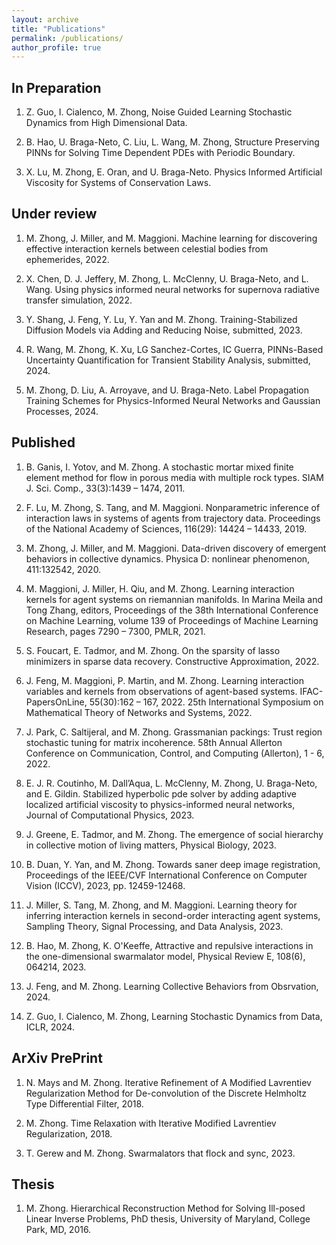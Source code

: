 ```yaml
---
layout: archive
title: "Publications"
permalink: /publications/
author_profile: true
---
```

<!---
{% if author.googlescholar %}
  You can also find my articles on <u><a href="{{author.googlescholar}}">my Google Scholar profile</a>.</u>
{% endif %}

{% include base_path %}

{% for post in site.publications reversed %}
  {% include archive-single.html %}
{% endfor %}
--->

**In Preparation**
------
1. Z. Guo, I. Cialenco, M. Zhong, Noise Guided Learning Stochastic Dynamics from High Dimensional Data.

1. B. Hao, U. Braga-Neto, C. Liu, L. Wang, M. Zhong, Structure Preserving PINNs for Solving Time Dependent PDEs with Periodic Boundary.

1. X. Lu, M. Zhong, E. Oran, and U. Braga-Neto. Physics Informed Artificial Viscosity for Systems of Conservation Laws.


**Under review**
------
1. M. Zhong, J. Miller, and M. Maggioni. Machine learning for discovering effective interaction kernels between celestial bodies from ephemerides, 2022.

1. X. Chen, D. J. Jeffery, M. Zhong, L. McClenny, U. Braga-Neto, and L. Wang. Using physics informed neural networks for supernova radiative transfer simulation, 2022.

1. Y. Shang, J. Feng, Y. Lu, Y. Yan and M. Zhong.  Training-Stabilized Diffusion Models via Adding and Reducing Noise, submitted, 2023.

1. R. Wang, M. Zhong, K. Xu, LG Sanchez-Cortes, IC Guerra, PINNs-Based Uncertainty Quantification for Transient Stability Analysis, submitted, 2024.

1. M. Zhong, D. Liu, A. Arroyave, and U. Braga-Neto.  Label Propagation Training Schemes for Physics-Informed Neural Networks and Gaussian Processes, 2024.


**Published**
------
1. B. Ganis, I. Yotov, and M. Zhong. A stochastic mortar mixed finite element method for flow in porous media with multiple rock types. SIAM J. Sci. Comp., 33(3):1439 – 1474, 2011.

1. F. Lu, M. Zhong, S. Tang, and M. Maggioni. Nonparametric inference of interaction laws in systems of agents from trajectory data. Proceedings of the National Academy of Sciences, 116(29): 14424 – 14433, 2019.

1. M. Zhong, J. Miller, and M. Maggioni. Data-driven discovery of emergent behaviors in collective dynamics. Physica D: nonlinear phenomenon, 411:132542, 2020.

1. M. Maggioni, J. Miller, H. Qiu, and M. Zhong. Learning interaction kernels for agent systems on riemannian manifolds. In Marina Meila and Tong Zhang, editors, Proceedings of the 38th International Conference on Machine Learning, volume 139 of Proceedings of Machine Learning Research, pages 7290 – 7300, PMLR, 2021.

1. S. Foucart, E. Tadmor, and M. Zhong. On the sparsity of lasso minimizers in sparse data recovery. Constructive Approximation, 2022.

1. J. Feng, M. Maggioni, P. Martin, and M. Zhong. Learning interaction variables and kernels from observations of agent-based systems. IFAC-PapersOnLine, 55(30):162 – 167, 2022. 25th International Symposium on Mathematical Theory of Networks and Systems, 2022.

1. J. Park, C. Saltijeral, and M. Zhong. Grassmanian packings: Trust region stochastic tuning for matrix incoherence. 58th Annual Allerton Conference on Communication, Control, and Computing (Allerton), 1 - 6, 2022.

1. E. J. R. Coutinho, M. Dall’Aqua, L. McClenny, M. Zhong, U. Braga-Neto, and E. Gildin. Stabilized hyperbolic pde solver by adding adaptive localized artificial viscosity to physics-informed neural networks, Journal of Computational Physics, 2023.

1. J. Greene, E. Tadmor, and M. Zhong. The emergence of social hierarchy in collective motion of living matters, Physical Biology, 2023.

1. B. Duan, Y. Yan, and M. Zhong. Towards saner deep image registration, Proceedings of the IEEE/CVF International Conference on Computer Vision (ICCV), 2023, pp. 12459-12468.

1. J. Miller, S. Tang, M. Zhong, and M. Maggioni. Learning theory for inferring interaction kernels in second-order interacting agent systems, Sampling Theory, Signal Processing, and Data Analysis, 2023.

1. B. Hao, M. Zhong, K. O'Keeffe, Attractive and repulsive interactions in the one-dimensional swarmalator model, Physical Review E, 108(6), 064214, 2023.

1. J. Feng, and M. Zhong.  Learning Collective Behaviors from Obsrvation, 2024.

1. Z. Guo, I. Cialenco, M. Zhong, Learning Stochastic Dynamics from Data, ICLR, 2024.


**ArXiv PrePrint**
------
1. N. Mays and M. Zhong. Iterative Refinement of A Modified Lavrentiev Regularization Method for De-convolution of the Discrete Helmholtz Type Differential Filter, 2018.

1. M. Zhong. Time Relaxation with Iterative Modified Lavrentiev Regularization, 2018.

1. T. Gerew and M. Zhong. Swarmalators that flock and sync, 2023.

**Thesis**
------
1. M. Zhong. Hierarchical Reconstruction Method for Solving Ill-posed Linear Inverse Problems, PhD thesis, University of Maryland, College Park, MD, 2016.